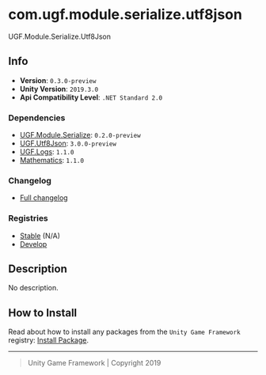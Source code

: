 # com.ugf.module.serialize.utf8json

UGF.Module.Serialize.Utf8Json

## Info

- **Version**: `0.3.0-preview`
- **Unity Version**: `2019.3.0`
- **Api Compatibility Level**: `.NET Standard 2.0`

### Dependencies

- [UGF.Module.Serialize](https://github.com/unity-game-framework/ugf-module-serialize-utf8json): `0.2.0-preview`
- [UGF.Utf8Json](https://github.com/unity-game-framework/ugf-utf8json): `3.0.0-preview`
- [UGF.Logs](https://github.com/unity-game-framework/ugf-logs): `1.1.0`
- [Mathematics](https://bintray.com/unity/unity/com.unity.mathematics): `1.1.0`

### Changelog

- [Full changelog][1]

### Registries

- [Stable][2] (N/A)
- [Develop][3]

## Description

No description.

## How to Install

Read about how to install any packages from the `Unity Game Framework` registry: [Install Package][4].

---
> Unity Game Framework | Copyright 2019

[1]: changelog.md
[2]: https://bintray.com/unity-game-framework/stable/com.ugf.module.serialize.utf8json
[3]: https://bintray.com/unity-game-framework/dev/com.ugf.module.serialize.utf8json
[4]: https://github.com/unity-game-framework/ugf-documentation/wiki/Install-Package

